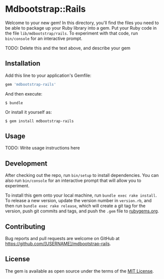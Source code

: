# Mdbootstrap::Rails

Welcome to your new gem! In this directory, you'll find the files you need to be able to package up your Ruby library into a gem. Put your Ruby code in the file `lib/mdbootstrap/rails`. To experiment with that code, run `bin/console` for an interactive prompt.

TODO: Delete this and the text above, and describe your gem

## Installation

Add this line to your application's Gemfile:

```ruby
gem 'mdbootstrap-rails'
```

And then execute:

    $ bundle

Or install it yourself as:

    $ gem install mdbootstrap-rails

## Usage

TODO: Write usage instructions here

## Development

After checking out the repo, run `bin/setup` to install dependencies. You can also run `bin/console` for an interactive prompt that will allow you to experiment.

To install this gem onto your local machine, run `bundle exec rake install`. To release a new version, update the version number in `version.rb`, and then run `bundle exec rake release`, which will create a git tag for the version, push git commits and tags, and push the `.gem` file to [rubygems.org](https://rubygems.org).

## Contributing

Bug reports and pull requests are welcome on GitHub at https://github.com/[USERNAME]/mdbootstrap-rails.


## License

The gem is available as open source under the terms of the [MIT License](http://opensource.org/licenses/MIT).


